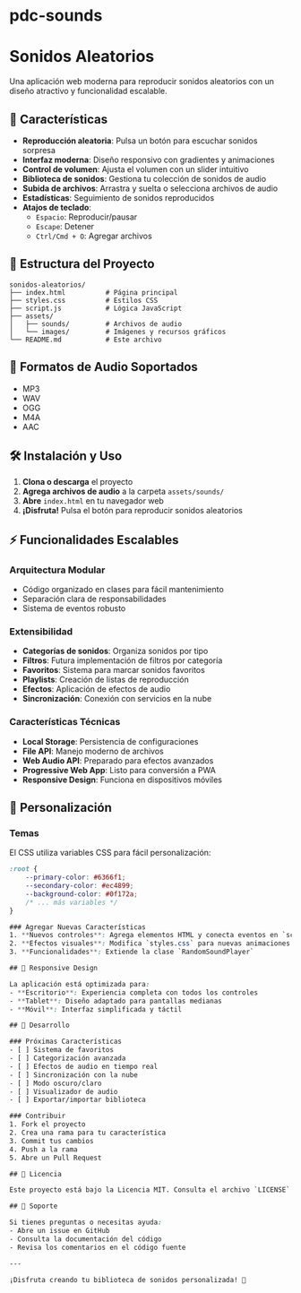 
# pdc-sounds

# Sonidos Aleatorios

Una aplicación web moderna para reproducir sonidos aleatorios con un diseño atractivo y funcionalidad escalable.

## 🚀 Características

- **Reproducción aleatoria**: Pulsa un botón para escuchar sonidos sorpresa
- **Interfaz moderna**: Diseño responsivo con gradientes y animaciones
- **Control de volumen**: Ajusta el volumen con un slider intuitivo
- **Biblioteca de sonidos**: Gestiona tu colección de sonidos de audio
- **Subida de archivos**: Arrastra y suelta o selecciona archivos de audio
- **Estadísticas**: Seguimiento de sonidos reproducidos
- **Atajos de teclado**: 
  - `Espacio`: Reproducir/pausar
  - `Escape`: Detener
  - `Ctrl/Cmd + O`: Agregar archivos

## 📁 Estructura del Proyecto

```
sonidos-aleatorios/
├── index.html          # Página principal
├── styles.css          # Estilos CSS
├── script.js           # Lógica JavaScript
├── assets/
│   ├── sounds/         # Archivos de audio
│   └── images/         # Imágenes y recursos gráficos
└── README.md           # Este archivo
```

## 🎵 Formatos de Audio Soportados

- MP3
- WAV
- OGG
- M4A
- AAC

## 🛠️ Instalación y Uso

1. **Clona o descarga** el proyecto
2. **Agrega archivos de audio** a la carpeta `assets/sounds/`
3. **Abre** `index.html` en tu navegador web
4. **¡Disfruta!** Pulsa el botón para reproducir sonidos aleatorios

## ⚡ Funcionalidades Escalables

### Arquitectura Modular
- Código organizado en clases para fácil mantenimiento
- Separación clara de responsabilidades
- Sistema de eventos robusto

### Extensibilidad
- **Categorías de sonidos**: Organiza sonidos por tipo
- **Filtros**: Futura implementación de filtros por categoría
- **Favoritos**: Sistema para marcar sonidos favoritos
- **Playlists**: Creación de listas de reproducción
- **Efectos**: Aplicación de efectos de audio
- **Sincronización**: Conexión con servicios en la nube

### Características Técnicas
- **Local Storage**: Persistencia de configuraciones
- **File API**: Manejo moderno de archivos
- **Web Audio API**: Preparado para efectos avanzados
- **Progressive Web App**: Listo para conversión a PWA
- **Responsive Design**: Funciona en dispositivos móviles

## 🎨 Personalización

### Temas
El CSS utiliza variables CSS para fácil personalización:
```css
:root {
    --primary-color: #6366f1;
    --secondary-color: #ec4899;
    --background-color: #0f172a;
    /* ... más variables */
}

### Agregar Nuevas Características
1. **Nuevos controles**: Agrega elementos HTML y conecta eventos en `script.js`
2. **Efectos visuales**: Modifica `styles.css` para nuevas animaciones
3. **Funcionalidades**: Extiende la clase `RandomSoundPlayer`

## 📱 Responsive Design

La aplicación está optimizada para:
- **Escritorio**: Experiencia completa con todos los controles
- **Tablet**: Diseño adaptado para pantallas medianas
- **Móvil**: Interfaz simplificada y táctil

## 🔧 Desarrollo

### Próximas Características
- [ ] Sistema de favoritos
- [ ] Categorización avanzada
- [ ] Efectos de audio en tiempo real
- [ ] Sincronización con la nube
- [ ] Modo oscuro/claro
- [ ] Visualizador de audio
- [ ] Exportar/importar biblioteca

### Contribuir
1. Fork el proyecto
2. Crea una rama para tu característica
3. Commit tus cambios
4. Push a la rama
5. Abre un Pull Request

## 📄 Licencia

Este proyecto está bajo la Licencia MIT. Consulta el archivo `LICENSE` para más detalles.

## 🤝 Soporte

Si tienes preguntas o necesitas ayuda:
- Abre un issue en GitHub
- Consulta la documentación del código
- Revisa los comentarios en el código fuente

---

¡Disfruta creando tu biblioteca de sonidos personalizada! 🎵

